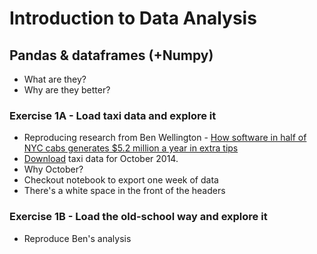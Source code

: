 # Introduction to Data Analysis

## Pandas & dataframes (+Numpy)
* What are they?
* Why are they better?

### Exercise 1A - Load taxi data and explore it
* Reproducing research from Ben Wellington - [How software in half of NYC cabs generates $5.2 million a year in extra tips](https://iquantny.tumblr.com/post/107245431809/how-software-in-half-of-nyc-cabs-generates-52)
* [Download](https://www1.nyc.gov/site/tlc/about/tlc-trip-record-data.page) taxi data for October 2014.
* Why October?
* Checkout notebook to export one week of data
* There's a white space in the front of the headers
### Exercise 1B - Load the old-school way and explore it
* Reproduce Ben's analysis